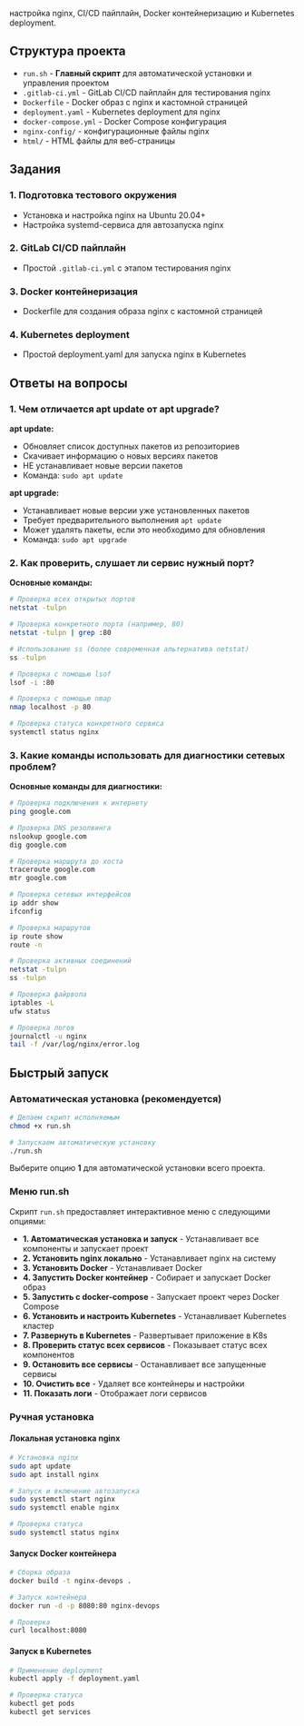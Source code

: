 

настройка nginx, CI/CD пайплайн, Docker контейнеризацию и Kubernetes deployment.

## Структура проекта

- `run.sh` - **Главный скрипт** для автоматической установки и управления проектом
- `.gitlab-ci.yml` - GitLab CI/CD пайплайн для тестирования nginx
- `Dockerfile` - Docker образ с nginx и кастомной страницей
- `deployment.yaml` - Kubernetes deployment для nginx
- `docker-compose.yml` - Docker Compose конфигурация
- `nginx-config/` - конфигурационные файлы nginx
- `html/` - HTML файлы для веб-страницы

## Задания

### 1. Подготовка тестового окружения
- Установка и настройка nginx на Ubuntu 20.04+
- Настройка systemd-сервиса для автозапуска nginx

### 2. GitLab CI/CD пайплайн
- Простой `.gitlab-ci.yml` с этапом тестирования nginx

### 3. Docker контейнеризация
- Dockerfile для создания образа nginx с кастомной страницей

### 4. Kubernetes deployment
- Простой deployment.yaml для запуска nginx в Kubernetes

## Ответы на вопросы

### 1. Чем отличается apt update от apt upgrade?

**apt update:**
- Обновляет список доступных пакетов из репозиториев
- Скачивает информацию о новых версиях пакетов
- НЕ устанавливает новые версии пакетов
- Команда: `sudo apt update`

**apt upgrade:**
- Устанавливает новые версии уже установленных пакетов
- Требует предварительного выполнения `apt update`
- Может удалять пакеты, если это необходимо для обновления
- Команда: `sudo apt upgrade`

### 2. Как проверить, слушает ли сервис нужный порт?

**Основные команды:**

```bash
# Проверка всех открытых портов
netstat -tulpn

# Проверка конкретного порта (например, 80)
netstat -tulpn | grep :80

# Использование ss (более современная альтернатива netstat)
ss -tulpn

# Проверка с помощью lsof
lsof -i :80

# Проверка с помощью nmap
nmap localhost -p 80

# Проверка статуса конкретного сервиса
systemctl status nginx
```

### 3. Какие команды использовать для диагностики сетевых проблем?

**Основные команды для диагностики:**

```bash
# Проверка подключения к интернету
ping google.com

# Проверка DNS резолвинга
nslookup google.com
dig google.com

# Проверка маршрута до хоста
traceroute google.com
mtr google.com

# Проверка сетевых интерфейсов
ip addr show
ifconfig

# Проверка маршрутов
ip route show
route -n

# Проверка активных соединений
netstat -tulpn
ss -tulpn

# Проверка файрвола
iptables -L
ufw status

# Проверка логов
journalctl -u nginx
tail -f /var/log/nginx/error.log
```

## Быстрый запуск

### Автоматическая установка (рекомендуется)
```bash
# Делаем скрипт исполняемым
chmod +x run.sh

# Запускаем автоматическую установку
./run.sh
```

Выберите опцию **1** для автоматической установки всего проекта.

### Меню run.sh

Скрипт `run.sh` предоставляет интерактивное меню с следующими опциями:

- **1. Автоматическая установка и запуск** - Устанавливает все компоненты и запускает проект
- **2. Установить nginx локально** - Устанавливает nginx на систему
- **3. Установить Docker** - Устанавливает Docker
- **4. Запустить Docker контейнер** - Собирает и запускает Docker образ
- **5. Запустить с docker-compose** - Запускает проект через Docker Compose
- **6. Установить и настроить Kubernetes** - Устанавливает Kubernetes кластер
- **7. Развернуть в Kubernetes** - Развертывает приложение в K8s
- **8. Проверить статус всех сервисов** - Показывает статус всех компонентов
- **9. Остановить все сервисы** - Останавливает все запущенные сервисы
- **10. Очистить все** - Удаляет все контейнеры и настройки
- **11. Показать логи** - Отображает логи сервисов

### Ручная установка

#### Локальная установка nginx
```bash
# Установка nginx
sudo apt update
sudo apt install nginx

# Запуск и включение автозапуска
sudo systemctl start nginx
sudo systemctl enable nginx

# Проверка статуса
sudo systemctl status nginx
```

#### Запуск Docker контейнера
```bash
# Сборка образа
docker build -t nginx-devops .

# Запуск контейнера
docker run -d -p 8080:80 nginx-devops

# Проверка
curl localhost:8080
```

#### Запуск в Kubernetes
```bash
# Применение deployment
kubectl apply -f deployment.yaml

# Проверка статуса
kubectl get pods
kubectl get services
``` 
